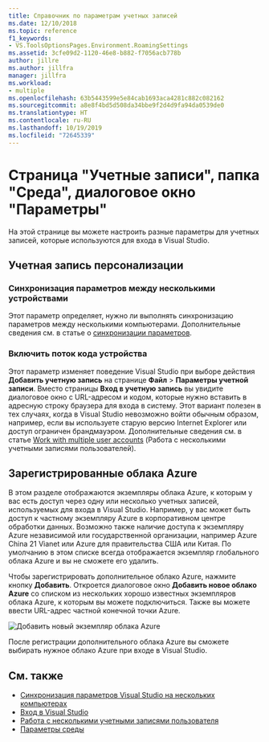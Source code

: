 ```yaml
---
title: Справочник по параметрам учетных записей
ms.date: 12/10/2018
ms.topic: reference
f1_keywords:
- VS.ToolsOptionsPages.Environment.RoamingSettings
ms.assetid: 3cfe09d2-1120-46e8-b882-f7056acb778b
author: jillre
ms.author: jillfra
manager: jillfra
ms.workload:
- multiple
ms.openlocfilehash: 63b5443599e5e84cab1693aca4281c882c082162
ms.sourcegitcommit: a8e8f4bd5d508da34bbe9f2d4d9fa94da0539de0
ms.translationtype: HT
ms.contentlocale: ru-RU
ms.lasthandoff: 10/19/2019
ms.locfileid: "72645339"
---
```

# <a name="accounts-environment-options-dialog-box"></a>Страница "Учетные записи", папка "Среда", диалоговое окно "Параметры"

На этой странице вы можете настроить разные параметры для учетных записей, которые используются для входа в Visual Studio.

## <a name="personalization-account"></a>Учетная запись персонализации

### <a name="synchronize-settings-across-devices"></a>Синхронизация параметров между несколькими устройствами

Этот параметр определяет, нужно ли выполнять синхронизацию параметров между несколькими компьютерами. Дополнительные сведения см. в статье о [синхронизации параметров](../../ide/synchronized-settings-in-visual-studio.md).

### <a name="enable-device-code-flow"></a>Включить поток кода устройства

Этот параметр изменяет поведение Visual Studio при выборе действия **Добавить учетную запись** на странице **Файл** > **Параметры учетной записи**. Вместо страницы **Вход в учетную запись** вы увидите диалоговое окно с URL-адресом и кодом, которые нужно вставить в адресную строку браузера для входа в систему. Этот вариант полезен в тех случаях, когда в Visual Studio невозможно войти обычным образом, например, если вы используете старую версию Internet Explorer или доступ ограничен брандмауэром. Дополнительные сведения см. в статье [Work with multiple user accounts](../work-with-multiple-user-accounts.md#add-an-account-using-device-code-flow) (Работа с несколькими учетными записями пользователей).

## <a name="registered-azure-clouds"></a>Зарегистрированные облака Azure

В этом разделе отображаются экземпляры облака Azure, к которым у вас есть доступ через одну или несколько учетных записей, используемых для входа в Visual Studio. Например, у вас может быть доступ к частному экземпляру Azure в корпоративном центре обработки данных. Возможно также наличие доступа к экземпляру Azure независимой или государственной организации, например Azure China 21 Vianet или Azure для правительства США или Китая. По умолчанию в этом списке всегда отображается экземпляр глобального облака Azure и вы не сможете его удалить.

Чтобы зарегистрировать дополнительное облако Azure, нажмите кнопку **Добавить**. Откроется диалоговое окно **Добавить новое облако Azure** со списком из нескольких хорошо известных экземпляров облака Azure, к которым вы можете подключиться. Также вы можете ввести URL-адрес частной конечной точки Azure.

![Добавить новый экземпляр облака Azure](media/add-new-azure-cloud.png)

После регистрации дополнительного облака Azure вы сможете выбирать нужное облако Azure при входе в Visual Studio.

## <a name="see-also"></a>См. также

- [Синхронизация параметров Visual Studio на нескольких компьютерах](../synchronized-settings-in-visual-studio.md)
- [Вход в Visual Studio](../signing-in-to-visual-studio.md)
- [Работа с несколькими учетными записями пользователя](../work-with-multiple-user-accounts.md)
- [Параметры среды](../environment-settings.md)